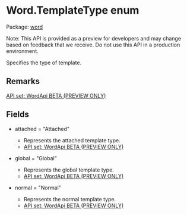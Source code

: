 # Word.TemplateType enum

Package: [word](https://learn.microsoft.com/en-us/javascript/api/word)

Note: This API is provided as a preview for developers and may change based on feedback that we receive. Do not use this API in a production environment.

Specifies the type of template.

## Remarks

[API set: WordApi BETA (PREVIEW ONLY)](https://learn.microsoft.com/en-us/javascript/api/requirement-sets/word/word-api-requirement-sets)

## Fields

- attached = "Attached"
  - Represents the attached template type.
  - [API set: WordApi BETA (PREVIEW ONLY)](https://learn.microsoft.com/en-us/javascript/api/requirement-sets/word/word-api-requirement-sets)

- global = "Global"
  - Represents the global template type.
  - [API set: WordApi BETA (PREVIEW ONLY)](https://learn.microsoft.com/en-us/javascript/api/requirement-sets/word/word-api-requirement-sets)

- normal = "Normal"
  - Represents the normal template type.
  - [API set: WordApi BETA (PREVIEW ONLY)](https://learn.microsoft.com/en-us/javascript/api/requirement-sets/word/word-api-requirement-sets)
